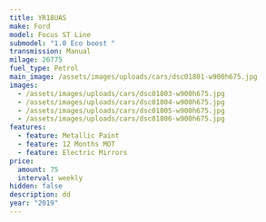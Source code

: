 ```yaml
---
title: YR18UAS
make: Ford
model: Focus ST Line
submodel: "1.0 Eco boost "
transmission: Manual
milage: 26775
fuel_type: Petrol
main_image: /assets/images/uploads/cars/dsc01801-w900h675.jpg
images:
  - /assets/images/uploads/cars/dsc01803-w900h675.jpg
  - /assets/images/uploads/cars/dsc01804-w900h675.jpg
  - /assets/images/uploads/cars/dsc01805-w900h675.jpg
  - /assets/images/uploads/cars/dsc01806-w900h675.jpg
features:
  - feature: Metallic Paint
  - feature: 12 Months MOT
  - feature: Electric Mirrors
price:
  amount: 75
  interval: weekly
hidden: false
description: dd
year: "2019"
---
```

